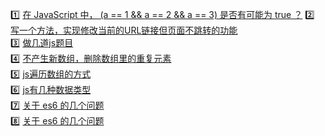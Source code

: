 :one: [在 JavaScript 中， (a == 1 && a == 2 && a == 3) 是否有可能为 true ？](https://github.com/Eveveen/fe-study/blob/master/js/01.equal.js) 
:two: [写一个方法，实现修改当前的URL链接但页面不跳转的功能](https://github.com/Eveveen/fe-study/blob/master/js/02.url.js)   
:three: [做几道js题目](https://github.com/Eveveen/fe-study/blob/master/js/03.question.js)   
:four: [不产生新数组，删除数组里的重复元素](https://github.com/Eveveen/fe-study/blob/master/js/04.removeDuplicates.js)  
:five: [js遍历数组的方式](https://github.com/Eveveen/fe-study/blob/master/js/05.array.md)   
:six: [js有几种数据类型](https://github.com/Eveveen/fe-study/blob/master/js/06.dataType.md)   
:seven: [关于 es6 的几个问题](https://github.com/Eveveen/fe-study/blob/master/js/07.es6-1.md)  
:eight: [关于 es6 的几个问题](https://github.com/Eveveen/fe-study/blob/master/js/08.es6-2.md)   